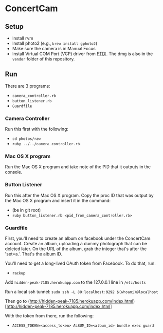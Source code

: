 # ConcertCam

## Setup

* Install rvm
* Install photo2 (e.g., `brew install gphoto2`)
* Make sure the camera is in Manual Focus
* Install Virtual COM Port (VCP) driver from [FTDI](http://www.ftdichip.com/Drivers/VCP.htm). The dmg is also in the `vendor` folder of this repository.

## Run

There are 3 programs:

* `camera_controller.rb`
* `button_listener.rb`
* `Guardfile`

### Camera Controller

Run this first with the following:

* `cd photos/raw`
* `ruby ../../camera_controller.rb`

### Mac OS X program

Run the Mac OS X program and take note of the PID that it outputs in the console.

### Button Listener

Run this after the Mac OS X program. Copy the proc ID that was output by the Mac OS X program and insert it in the command:

* (be in git root)
* `ruby button_listener.rb <pid_from_camera_controller.rb>`

### Guardfile

First, you'll need to create an album on facebook under the ConcertCam account. Create an album, uploading a dummy photograph that can be deleted later. On the URL of the album, grab the integer that's after the 'set=a.'. That's the album ID.

You'll need to get a long-lived OAuth token from Facebook. To do that, run:

* `rackup`

Add `hidden-peak-7185.herokuapp.com` to the 127.0.0.1 line in `/etc/hosts`

Run a local ssh tunnel: `sudo ssh -L 80:localhost:9292 $(whoami)@localhost`

Then go to (http://hidden-peak-7185.herokuapp.com/index.html)[http://hidden-peak-7185.herokuapp.com/index.html]

With the token from there, run the following:

* `ACCESS_TOKEN=<access_token> ALBUM_ID=<album_id> bundle exec guard`
